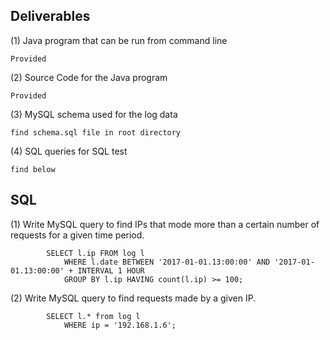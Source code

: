               
Deliverables
------------

(1) Java program that can be run from command line
	
	Provided
   
(2) Source Code for the Java program

    Provided

(3) MySQL schema used for the log data

    find schema.sql file in root directory

(4) SQL queries for SQL test   
 	
 	find below
 	
 	
 	
SQL
---

(1) Write MySQL query to find IPs that mode more than a certain number of requests for a given time period.

            SELECT l.ip FROM log l 
                WHERE l.date BETWEEN '2017-01-01.13:00:00' AND '2017-01-01.13:00:00' + INTERVAL 1 HOUR
                GROUP BY l.ip HAVING count(l.ip) >= 100;

(2) Write MySQL query to find requests made by a given IP.

            SELECT l.* from log l
                WHERE ip = '192.168.1.6';